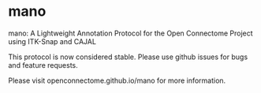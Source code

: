 mano
=====

mano: A Lightweight Annotation Protocol for the Open Connectome Project using
ITK-Snap and CAJAL

This protocol is now considered stable. Please use github issues for bugs and
feature requests.

Please visit openconnectome.github.io/mano for more information.
